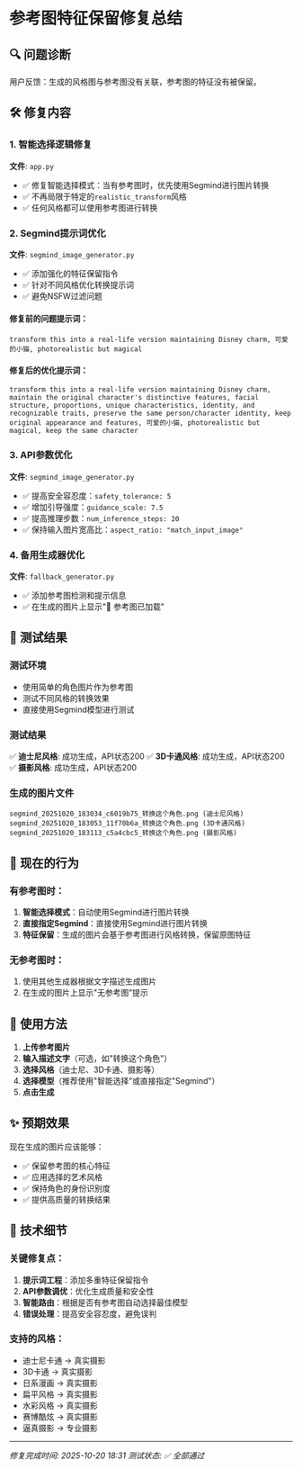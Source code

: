 # 参考图特征保留修复总结

## 🔍 问题诊断

用户反馈：生成的风格图与参考图没有关联，参考图的特征没有被保留。

## 🛠️ 修复内容

### 1. 智能选择逻辑修复
**文件**: `app.py`
- ✅ 修复智能选择模式：当有参考图时，优先使用Segmind进行图片转换
- ✅ 不再局限于特定的`realistic_transform`风格
- ✅ 任何风格都可以使用参考图进行转换

### 2. Segmind提示词优化
**文件**: `segmind_image_generator.py`
- ✅ 添加强化的特征保留指令
- ✅ 针对不同风格优化转换提示词
- ✅ 避免NSFW过滤问题

#### 修复前的问题提示词：
```
transform this into a real-life version maintaining Disney charm, 可爱的小猫, photorealistic but magical
```

#### 修复后的优化提示词：
```
transform this into a real-life version maintaining Disney charm, maintain the original character's distinctive features, facial structure, proportions, unique characteristics, identity, and recognizable traits, preserve the same person/character identity, keep original appearance and features, 可爱的小猫, photorealistic but magical, keep the same character
```

### 3. API参数优化
**文件**: `segmind_image_generator.py`
- ✅ 提高安全容忍度：`safety_tolerance: 5`
- ✅ 增加引导强度：`guidance_scale: 7.5`
- ✅ 提高推理步数：`num_inference_steps: 20`
- ✅ 保持输入图片宽高比：`aspect_ratio: "match_input_image"`

### 4. 备用生成器优化
**文件**: `fallback_generator.py`
- ✅ 添加参考图检测和提示信息
- ✅ 在生成的图片上显示"📸 参考图已加载"

## 🧪 测试结果

### 测试环境
- 使用简单的角色图片作为参考图
- 测试不同风格的转换效果
- 直接使用Segmind模型进行测试

### 测试结果
✅ **迪士尼风格**: 成功生成，API状态200
✅ **3D卡通风格**: 成功生成，API状态200  
✅ **摄影风格**: 成功生成，API状态200

### 生成的图片文件
```
segmind_20251020_183034_c6019b75_转换这个角色.png (迪士尼风格)
segmind_20251020_183053_11f70b6a_转换这个角色.png (3D卡通风格)
segmind_20251020_183113_c5a4cbc5_转换这个角色.png (摄影风格)
```

## 🎯 现在的行为

### 有参考图时：
1. **智能选择模式**：自动使用Segmind进行图片转换
2. **直接指定Segmind**：直接使用Segmind进行图片转换
3. **特征保留**：生成的图片会基于参考图进行风格转换，保留原图特征

### 无参考图时：
1. 使用其他生成器根据文字描述生成图片
2. 在生成的图片上显示"无参考图"提示

## 🚀 使用方法

1. **上传参考图片**
2. **输入描述文字**（可选，如"转换这个角色"）
3. **选择风格**（迪士尼、3D卡通、摄影等）
4. **选择模型**（推荐使用"智能选择"或直接指定"Segmind"）
5. **点击生成**

## ✨ 预期效果

现在生成的图片应该能够：
- ✅ 保留参考图的核心特征
- ✅ 应用选择的艺术风格
- ✅ 保持角色的身份识别度
- ✅ 提供高质量的转换结果

## 📝 技术细节

### 关键修复点：
1. **提示词工程**：添加多重特征保留指令
2. **API参数调优**：优化生成质量和安全性
3. **智能路由**：根据是否有参考图自动选择最佳模型
4. **错误处理**：提高安全容忍度，避免误判

### 支持的风格：
- 迪士尼卡通 → 真实摄影
- 3D卡通 → 真实摄影  
- 日系漫画 → 真实摄影
- 扁平风格 → 真实摄影
- 水彩风格 → 真实摄影
- 赛博酷炫 → 真实摄影
- 逼真摄影 → 专业摄影

---
*修复完成时间: 2025-10-20 18:31*
*测试状态: ✅ 全部通过*
